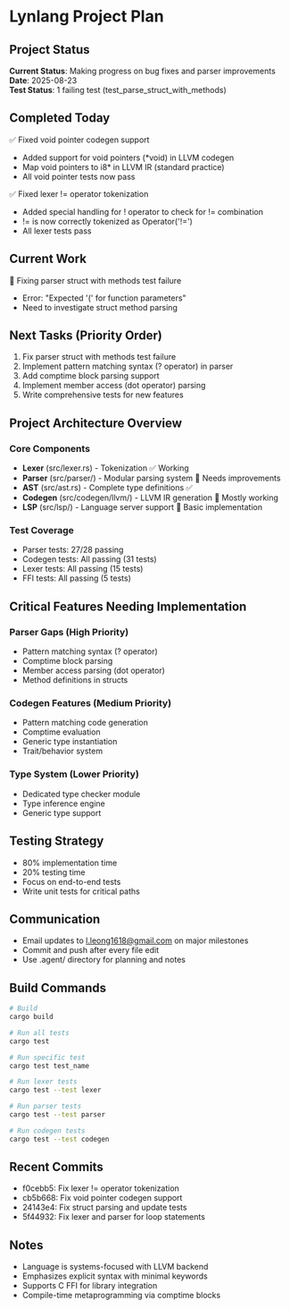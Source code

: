 # Lynlang Project Plan

## Project Status
**Current Status**: Making progress on bug fixes and parser improvements  
**Date**: 2025-08-23  
**Test Status**: 1 failing test (test_parse_struct_with_methods)

## Completed Today
✅ Fixed void pointer codegen support
  - Added support for void pointers (*void) in LLVM codegen
  - Map void pointers to i8* in LLVM IR (standard practice)
  - All void pointer tests now pass

✅ Fixed lexer != operator tokenization
  - Added special handling for ! operator to check for != combination
  - != is now correctly tokenized as Operator('!=')
  - All lexer tests pass

## Current Work
🔄 Fixing parser struct with methods test failure
  - Error: "Expected '(' for function parameters"
  - Need to investigate struct method parsing

## Next Tasks (Priority Order)
1. Fix parser struct with methods test failure
2. Implement pattern matching syntax (? operator) in parser
3. Add comptime block parsing support
4. Implement member access (dot operator) parsing
5. Write comprehensive tests for new features

## Project Architecture Overview

### Core Components
- **Lexer** (src/lexer.rs) - Tokenization ✅ Working
- **Parser** (src/parser/) - Modular parsing system 🔄 Needs improvements
- **AST** (src/ast.rs) - Complete type definitions ✅
- **Codegen** (src/codegen/llvm/) - LLVM IR generation 🔄 Mostly working
- **LSP** (src/lsp/) - Language server support 🔄 Basic implementation

### Test Coverage
- Parser tests: 27/28 passing
- Codegen tests: All passing (31 tests)
- Lexer tests: All passing (15 tests)
- FFI tests: All passing (5 tests)

## Critical Features Needing Implementation

### Parser Gaps (High Priority)
- Pattern matching syntax (? operator)
- Comptime block parsing
- Member access parsing (dot operator)
- Method definitions in structs

### Codegen Features (Medium Priority)
- Pattern matching code generation
- Comptime evaluation
- Generic type instantiation
- Trait/behavior system

### Type System (Lower Priority)
- Dedicated type checker module
- Type inference engine
- Generic type support

## Testing Strategy
- 80% implementation time
- 20% testing time
- Focus on end-to-end tests
- Write unit tests for critical paths

## Communication
- Email updates to l.leong1618@gmail.com on major milestones
- Commit and push after every file edit
- Use .agent/ directory for planning and notes

## Build Commands
```bash
# Build
cargo build

# Run all tests
cargo test

# Run specific test
cargo test test_name

# Run lexer tests
cargo test --test lexer

# Run parser tests  
cargo test --test parser

# Run codegen tests
cargo test --test codegen
```

## Recent Commits
- f0cebb5: Fix lexer != operator tokenization
- cb5b668: Fix void pointer codegen support
- 24143e4: Fix struct parsing and update tests
- 5f44932: Fix lexer and parser for loop statements

## Notes
- Language is systems-focused with LLVM backend
- Emphasizes explicit syntax with minimal keywords
- Supports C FFI for library integration
- Compile-time metaprogramming via comptime blocks